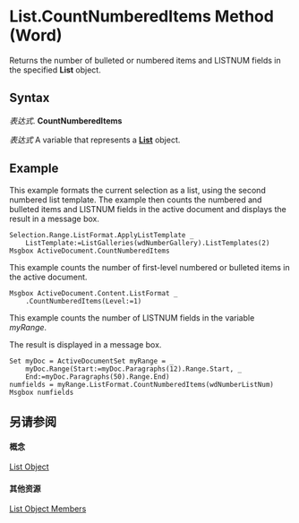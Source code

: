 
# List.CountNumberedItems Method (Word)

Returns the number of bulleted or numbered items and LISTNUM fields in the specified  **List** object.


## Syntax

 _表达式_. **CountNumberedItems**

 _表达式_ A variable that represents a **[List](2c3dae28-447a-af48-2966-e19ae75ab6c2.md)** object.


## Example

This example formats the current selection as a list, using the second numbered list template. The example then counts the numbered and bulleted items and LISTNUM fields in the active document and displays the result in a message box.


```
Selection.Range.ListFormat.ApplyListTemplate _ 
    ListTemplate:=ListGalleries(wdNumberGallery).ListTemplates(2) 
Msgbox ActiveDocument.CountNumberedItems
```

This example counts the number of first-level numbered or bulleted items in the active document.




```
Msgbox ActiveDocument.Content.ListFormat _ 
    .CountNumberedItems(Level:=1)
```

This example counts the number of LISTNUM fields in the variable  _myRange_.

 The result is displayed in a message box.




```
Set myDoc = ActiveDocumentSet myRange = _ 
    myDoc.Range(Start:=myDoc.Paragraphs(12).Range.Start, _ 
    End:=myDoc.Paragraphs(50).Range.End) 
numfields = myRange.ListFormat.CountNumberedItems(wdNumberListNum) 
Msgbox numfields
```


## 另请参阅


#### 概念


[List Object](2c3dae28-447a-af48-2966-e19ae75ab6c2.md)
#### 其他资源


[List Object Members](http://msdn.microsoft.com/library/939e2533-7d59-bc78-0e89-53e4f204da49%28Office.15%29.aspx)